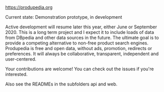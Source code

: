 https://produpedia.org

Current state: Demonstration prototype, in development

Active development will resume later this year, either June or September 2020. This is a long term project and I expect it to  include loads of data from DBpedia and other data sources in the future. The ultimate goal is to provide a competing alternative to non-free product search engines. Produpedia is free and open data, without ads, promotion, redirects or preferences. It will always be collaborative, transparent, independent and user-centered.

Your contributions are welcome! You can check out the issues if you're interested.


Also see the READMEs in the subfolders api and web.